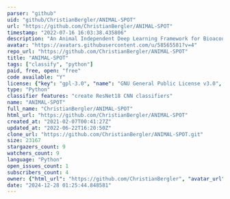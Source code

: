```yaml
---
parser: "github"
uid: "github/ChristianBergler/ANIMAL-SPOT"
url: "https://github.com/ChristianBergler/ANIMAL-SPOT"
timestamp: "2022-07-16 16:03:38.435806"
description: "An Animal Independent Deep Learning Framework for Bioacoustic Signal Segmentation and Classification Including a Detailed User-Guide"
avatar: "https://avatars.githubusercontent.com/u/58565581?v=4"
repo_url: "https://github.com/ChristianBergler/ANIMAL-SPOT"
title: "ANIMAL-SPOT"
tags: ["classify", "python"]
paid, free, open: "free"
code available: "Y"
license: {"key": "gpl-3.0", "name": "GNU General Public License v3.0", "spdx_id": "GPL-3.0", "url": "https://api.github.com/licenses/gpl-3.0", "node_id": "MDc6TGljZW5zZTk="}
type: "Python"
classifier features: "create ResNet18 CNN classifiers"
name: "ANIMAL-SPOT"
full_name: "ChristianBergler/ANIMAL-SPOT"
html_url: "https://github.com/ChristianBergler/ANIMAL-SPOT"
created_at: "2021-02-07T00:41:27Z"
updated_at: "2022-06-22T16:20:50Z"
clone_url: "https://github.com/ChristianBergler/ANIMAL-SPOT.git"
size: 23167
stargazers_count: 9
watchers_count: 9
language: "Python"
open_issues_count: 1
subscribers_count: 4
owner: {"html_url": "https://github.com/ChristianBergler", "avatar_url": "https://avatars.githubusercontent.com/u/58565581?v=4", "login": "ChristianBergler", "type": "User"}
date: "2024-12-28 01:25:44.848581"
---
```

